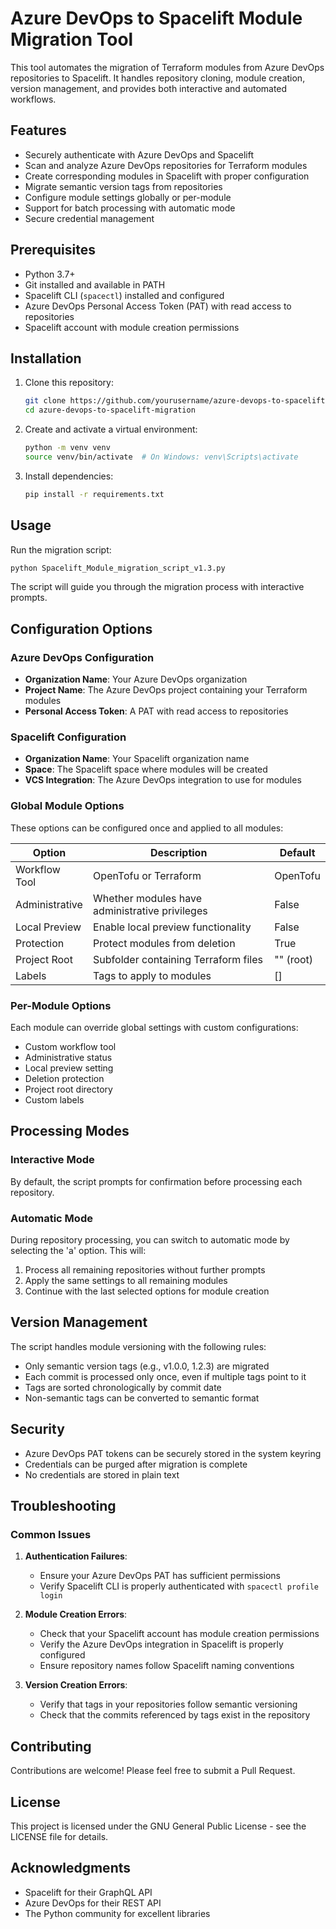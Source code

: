 # Azure DevOps to Spacelift Module Migration Tool

This tool automates the migration of Terraform modules from Azure DevOps repositories to Spacelift. It handles repository cloning, module creation, version management, and provides both interactive and automated workflows.

## Features

- Securely authenticate with Azure DevOps and Spacelift
- Scan and analyze Azure DevOps repositories for Terraform modules
- Create corresponding modules in Spacelift with proper configuration
- Migrate semantic version tags from repositories
- Configure module settings globally or per-module
- Support for batch processing with automatic mode
- Secure credential management

## Prerequisites

- Python 3.7+
- Git installed and available in PATH
- Spacelift CLI (`spacectl`) installed and configured
- Azure DevOps Personal Access Token (PAT) with read access to repositories
- Spacelift account with module creation permissions

## Installation

1. Clone this repository:
   ```bash
   git clone https://github.com/yourusername/azure-devops-to-spacelift-migration.git
   cd azure-devops-to-spacelift-migration
   ```

2. Create and activate a virtual environment:
   ```bash
   python -m venv venv
   source venv/bin/activate  # On Windows: venv\Scripts\activate
   ```

3. Install dependencies:
   ```bash
   pip install -r requirements.txt
   ```

## Usage

Run the migration script:

```bash
python Spacelift_Module_migration_script_v1.3.py
```

The script will guide you through the migration process with interactive prompts.

## Configuration Options

### Azure DevOps Configuration

- **Organization Name**: Your Azure DevOps organization
- **Project Name**: The Azure DevOps project containing your Terraform modules
- **Personal Access Token**: A PAT with read access to repositories

### Spacelift Configuration

- **Organization Name**: Your Spacelift organization name
- **Space**: The Spacelift space where modules will be created
- **VCS Integration**: The Azure DevOps integration to use for modules

### Global Module Options

These options can be configured once and applied to all modules:

| Option | Description | Default |
|--------|-------------|---------|
| Workflow Tool | OpenTofu or Terraform | OpenTofu |
| Administrative | Whether modules have administrative privileges | False |
| Local Preview | Enable local preview functionality | False |
| Protection | Protect modules from deletion | True |
| Project Root | Subfolder containing Terraform files | "" (root) |
| Labels | Tags to apply to modules | [] |

### Per-Module Options

Each module can override global settings with custom configurations:

- Custom workflow tool
- Administrative status
- Local preview setting
- Deletion protection
- Project root directory
- Custom labels

## Processing Modes

### Interactive Mode

By default, the script prompts for confirmation before processing each repository.

### Automatic Mode

During repository processing, you can switch to automatic mode by selecting the 'a' option. This will:

1. Process all remaining repositories without further prompts
2. Apply the same settings to all remaining modules
3. Continue with the last selected options for module creation

## Version Management

The script handles module versioning with the following rules:

- Only semantic version tags (e.g., v1.0.0, 1.2.3) are migrated
- Each commit is processed only once, even if multiple tags point to it
- Tags are sorted chronologically by commit date
- Non-semantic tags can be converted to semantic format

## Security

- Azure DevOps PAT tokens can be securely stored in the system keyring
- Credentials can be purged after migration is complete
- No credentials are stored in plain text

## Troubleshooting

### Common Issues

1. **Authentication Failures**:
   - Ensure your Azure DevOps PAT has sufficient permissions
   - Verify Spacelift CLI is properly authenticated with `spacectl profile login`

2. **Module Creation Errors**:
   - Check that your Spacelift account has module creation permissions
   - Verify the Azure DevOps integration in Spacelift is properly configured
   - Ensure repository names follow Spacelift naming conventions

3. **Version Creation Errors**:
   - Verify that tags in your repositories follow semantic versioning
   - Check that the commits referenced by tags exist in the repository

## Contributing

Contributions are welcome! Please feel free to submit a Pull Request.

## License

This project is licensed under the GNU General Public License - see the LICENSE file for details.

## Acknowledgments

- Spacelift for their GraphQL API
- Azure DevOps for their REST API
- The Python community for excellent libraries